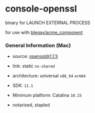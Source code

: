 # console-openssl
binary for LAUNCH EXTERNAL PROCESS

for use with [blegay/acme_component](https://github.com/blegay/acme_component)

### General Information (Mac)

* source: [openssl@1.1.1i](https://github.com/openssl/openssl/releases/tag/OpenSSL_1_1_1i)

* link: static `no-shared`

* architecture: universal `x86_64` `arm64`

* SDK: `11.1`
* Minimum platform: Catalina `10.15`

* notarised, stapled
